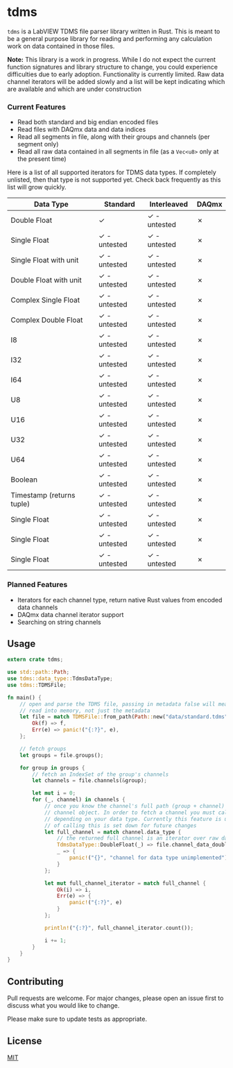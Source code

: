 # tdms 

`tdms` is a LabVIEW TDMS file parser library written in Rust. This is meant to be a general purpose library for reading and performing any calculation work on data contained in those files.

**Note:** This library is a work in progress. While I do not expect the current function signatures and library structure to change, you could experience difficulties due to early adoption. Functionality is currently limited. Raw data channel iterators will be added slowly and a list will be kept indicating which are available and which are under construction 

### Current Features
- Read both standard and big endian encoded files
- Read files with DAQmx data and data indices
- Read all segments in file, along with their groups and channels (per segment only)
- Read all raw data contained in all segments in file (as a `Vec<u8>` only at the present time)

Here is a list of all supported iterators for TDMS data types. If completely unlisted, then that type is not supported yet. Check back frequently as this list will grow quickly.

| Data Type                 | Standard           | Interleaved        | DAQmx   |
|---------------------------|--------------------|--------------------|---------|
| Double Float              | &check;            | &check; - untested | &cross; |
| Single Float              | &check; - untested | &check; - untested | &cross; |
| Single Float with unit    | &check; - untested | &check; - untested | &cross; |
| Double Float with unit    | &check; - untested | &check; - untested | &cross; |
| Complex Single Float      | &check; - untested | &check; - untested | &cross; |
| Complex Double Float      | &check; - untested | &check; - untested | &cross; |
| I8                        | &check; - untested | &check; - untested | &cross; |
| I32                       | &check; - untested | &check; - untested | &cross; |
| I64                       | &check; - untested | &check; - untested | &cross; |
| U8                        | &check; - untested | &check; - untested | &cross; |
| U16                       | &check; - untested | &check; - untested | &cross; |
| U32                       | &check; - untested | &check; - untested | &cross; |
| U64                       | &check; - untested | &check; - untested | &cross; |
| Boolean                   | &check; - untested | &check; - untested | &cross; |
| Timestamp (returns tuple) | &check; - untested | &check; - untested | &cross; |
| Single Float              | &check; - untested | &check; - untested | &cross; |
| Single Float              | &check; - untested | &check; - untested | &cross; |
| Single Float              | &check; - untested | &check; - untested | &cross; |



### Planned Features
- Iterators for each channel type, return native Rust values from encoded data channels
- DAQmx data channel iterator support
- Searching on string channels

## Usage

```rust
extern crate tdms;

use std::path::Path;
use tdms::data_type::TdmsDataType;
use tdms::TDMSFile;

fn main() {
    // open and parse the TDMS file, passing in metadata false will mean the entire file is
    // read into memory, not just the metadata
    let file = match TDMSFile::from_path(Path::new("data/standard.tdms")) {
        Ok(f) => f,
        Err(e) => panic!("{:?}", e),
    };

    // fetch groups
    let groups = file.groups();

    for group in groups {
        // fetch an IndexSet of the group's channels
        let channels = file.channels(&group);

        let mut i = 0;
        for (_, channel) in channels {
            // once you know the channel's full path (group + channel) you can ask for the full
            // channel object. In order to fetch a channel you must call the proper channel func
            // depending on your data type. Currently this feature is unimplemented but the method
            // of calling this is set down for future changes
            let full_channel = match channel.data_type {
                // the returned full channel is an iterator over raw data
                TdmsDataType::DoubleFloat(_) => file.channel_data_double_float(channel),
                _ => {
                    panic!("{}", "channel for data type unimplemented")
                }
            };

            let mut full_channel_iterator = match full_channel {
                Ok(i) => i,
                Err(e) => {
                    panic!("{:?}", e)
                }
            };

            println!("{:?}", full_channel_iterator.count());

            i += 1;
        }
    }
}
```

## Contributing
Pull requests are welcome. For major changes, please open an issue first to discuss what you would like to change.

Please make sure to update tests as appropriate.

## License
[MIT](https://choosealicense.com/licenses/mit/)
